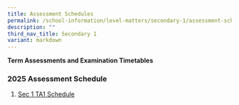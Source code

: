 ```yaml
---
title: Assessment Schedules
permalink: /school-information/level-matters/secondary-1/assessment-schedules/
description: ""
third_nav_title: Secondary 1
variant: markdown
---
```

**Term Assessments and Examination Timetables**  

### 2025 Assessment Schedule

1. [Sec 1 TA1 Schedule](/files/Examination%20Timetables/2025%20Exam%20Timetables/Term%20Assessments/Sec_1_TA1_Schedule.pdf)